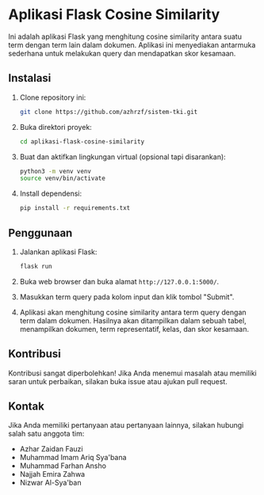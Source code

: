 # Aplikasi Flask Cosine Similarity

Ini adalah aplikasi Flask yang menghitung cosine similarity antara suatu term dengan term lain dalam dokumen. Aplikasi ini menyediakan antarmuka sederhana untuk melakukan query dan mendapatkan skor kesamaan.

## Instalasi

1. Clone repository ini:

   ```bash
   git clone https://github.com/azhrzf/sistem-tki.git
   ```

2. Buka direktori proyek:

   ```bash
   cd aplikasi-flask-cosine-similarity
   ```

3. Buat dan aktifkan lingkungan virtual (opsional tapi disarankan):

   ```bash
   python3 -m venv venv
   source venv/bin/activate
   ```

4. Install dependensi:

   ```bash
   pip install -r requirements.txt
   ```

## Penggunaan

1. Jalankan aplikasi Flask:

   ```bash
   flask run
   ```

2. Buka web browser dan buka alamat `http://127.0.0.1:5000/`.

3. Masukkan term query pada kolom input dan klik tombol "Submit".

4. Aplikasi akan menghitung cosine similarity antara term query dengan term dalam dokumen. Hasilnya akan ditampilkan dalam sebuah tabel, menampilkan dokumen, term representatif, kelas, dan skor kesamaan.


## Kontribusi

Kontribusi sangat diperbolehkan! Jika Anda menemui masalah atau memiliki saran untuk perbaikan, silakan buka issue atau ajukan pull request.

## Kontak

Jika Anda memiliki pertanyaan atau pertanyaan lainnya, silakan hubungi salah satu anggota tim:

- Azhar Zaidan Fauzi
- Muhammad Imam Ariq Sya'bana
- Muhammad Farhan Ansho
- Najjah Emira Zahwa
- Nizwar Al-Sya'ban